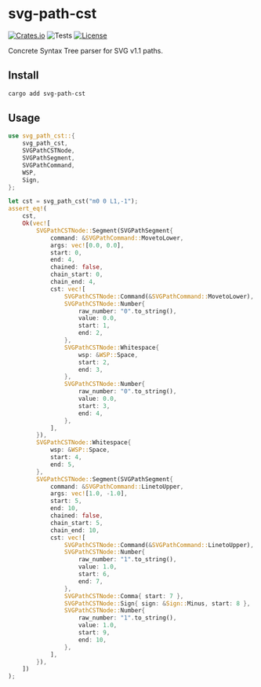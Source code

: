 # svg-path-cst

[![Crates.io](https://img.shields.io/crates/v/svg-path-cst)](https://crates.io/crates/svg-path-cst)
![Tests](https://img.shields.io/github/actions/workflow/status/mondeja/svg-path-cst/ci.yml?label=tests)
[![License](https://img.shields.io/crates/l/svg-path-cst)](https://github.com/mondeja/svg-path-cst/blob/master/LICENSE.md)

Concrete Syntax Tree parser for SVG v1.1 paths.

## Install

```sh
cargo add svg-path-cst
```

## Usage

```rust
use svg_path_cst::{
    svg_path_cst,
    SVGPathCSTNode,
    SVGPathSegment,
    SVGPathCommand,
    WSP,
    Sign,
};

let cst = svg_path_cst("m0 0 L1,-1");
assert_eq!(
    cst,
    Ok(vec![
        SVGPathCSTNode::Segment(SVGPathSegment{
            command: &SVGPathCommand::MovetoLower,
            args: vec![0.0, 0.0],
            start: 0,
            end: 4,
            chained: false,
            chain_start: 0,
            chain_end: 4,
            cst: vec![
                SVGPathCSTNode::Command(&SVGPathCommand::MovetoLower),
                SVGPathCSTNode::Number{
                    raw_number: "0".to_string(),
                    value: 0.0,
                    start: 1,
                    end: 2,
                },
                SVGPathCSTNode::Whitespace{
                    wsp: &WSP::Space,
                    start: 2,
                    end: 3,
                },
                SVGPathCSTNode::Number{
                    raw_number: "0".to_string(),
                    value: 0.0,
                    start: 3,
                    end: 4,
                },
            ],
        }),
        SVGPathCSTNode::Whitespace{
            wsp: &WSP::Space,
            start: 4,
            end: 5,
        },
        SVGPathCSTNode::Segment(SVGPathSegment{
            command: &SVGPathCommand::LinetoUpper,
            args: vec![1.0, -1.0],
            start: 5,
            end: 10,
            chained: false,
            chain_start: 5,
            chain_end: 10,
            cst: vec![
                SVGPathCSTNode::Command(&SVGPathCommand::LinetoUpper),
                SVGPathCSTNode::Number{
                    raw_number: "1".to_string(),
                    value: 1.0,
                    start: 6,
                    end: 7,
                },
                SVGPathCSTNode::Comma{ start: 7 },
                SVGPathCSTNode::Sign{ sign: &Sign::Minus, start: 8 },
                SVGPathCSTNode::Number{
                    raw_number: "1".to_string(),
                    value: 1.0,
                    start: 9,
                    end: 10,
                },
            ],
        }),
    ])
);
```
